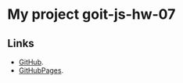 # My project goit-js-hw-07


## Links

- [GitHub](https://github.com/NikolayLemehov/goit-js-hw-07).
- [GitHubPages](https://nikolaylemehov.github.io/goit-js-hw-07/).
